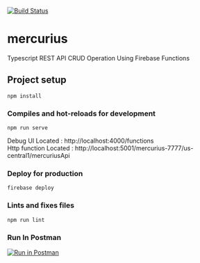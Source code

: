 [![Build Status](https://travis-ci.org/Murerr/mercurius.svg?branch=master)](https://travis-ci.org/Murerr/mercurius)
# mercurius
Typescript REST API CRUD Operation Using Firebase Functions

## Project setup
```
npm install
```

### Compiles and hot-reloads for development
 
```
npm run serve
```
Debug UI Located : http://localhost:4000/functions  
Http function Located : http://localhost:5001/mercurius-7777/us-central1/mercuriusApi

### Deploy for production
```
firebase deploy
```

### Lints and fixes files
```
npm run lint
```

### Run In Postman
[![Run in Postman](https://run.pstmn.io/button.svg)](https://www.getpostman.com/collections/9249536fae797ae253ea)
